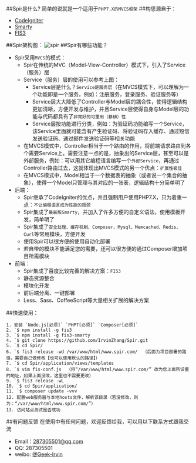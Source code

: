 ##Spir是什么?
简单的说就是一个适用于`PHP7.X的MVCS框架`
##构思源自于：
* [CodeIgniter](https://www.codeigniter.com/)
* [Smarty](http://www.smarty.net/)
* [FIS3](http://fis.baidu.com/)

##Spir架构图：
![spir](http://7xnomm.com1.z0.glb.clouddn.com/Spir.png)
##Spir有哪些功能？

* Spir采用`MVCS`的模式：
    *  Spir在传统的MVC（Model-View-Controller）模式下，引入了Service（服务）层
    *  Service（服务）层的使用可以参考上图：
        *   Service层是什么？`Service是服务层`（在MVCS模式下，可以理解为一个功能即是一个服务，例如：注册服务，登录服务、验证服务等）
        *   Service层大大降低了Controller与Model层的耦合性，使得逻辑结构更加清晰，方便开发与维护，并且Service层使得自身与Model层的功能与代码都具有了`非常好的可重用（移植）性`
        *   Service层按功能进行分类，例如：为验证码功能编写一个Service，该Service里面就可能含有产生验证码、将验证码存入缓存、通过短信发送验证码、通过邮件发送验证码等相关功能
    *   在MVCS模式中，Controller相当于一个路由的作用，将前端请求路由到各个需要Service上。需要注意一点的是，抽象出的Service层，甚至可以是外部服务，例如：可以用其它编程语言编写一个`外部Service`，再通过Controller路由过去，这就体现出MVCS模式的另一个优点：`扩展性极佳`
    *   在MVCS模式中，Model相当于一个数据表的抽象（或者说一个集合的抽象），使得一个Model只管理与其对应的一张表，逻辑结构十分简单明了
* 后端：
    * Spir继承了CodeIgniter的优点，并且强制用户使用PHP7.X，只为着重一点：`不让编程语言成为性能的瓶颈`
    * Spir集成了`最新版Smarty`，并加入了许多方便的自定义语法，使用模板开发，简单明了
    * Spir集成了`安全处理、缓存机制、Composer、Mysql、Memcached、Redis、Curl`等常用模块，方便开发
    * 使用Spir可以很方便的使用自动化部署
    * 若自带的模块不能满足您的需要，还可以很方便的通过Composer增加项目所需模块
* 前端：
    * Spir集成了百度比较完善的解决方案：`FIS3`
    * 静态资源整合
    * 模块化开发
    * 前后端分离、一键部署
    * Less、Sass、CoffeeScript等大量相关扩展的解决方案

##快速使用：
```
1. 安装 `Node.js[必须]` `PHP7[必须]` `Composer[必须]`
2. `$ npm install -g fis3
3. `$ npm install -g fis3-smarty
4. `$ git clone https://github.com/IrvinZhang/Spir.git
5. `$ cd Spir/
6. `$ fis3 release -wd /var/www/html/www.spir.com/  （后面为项目部署的路径，需要自己做修改【也可以使用默认的路径】）
7. `$ cd Spir/application/views/templates
8. `$ vim fis-conf.js  （将“/var/www/html/www.spir.com/” 改为您上面所设置的地址，如果上面没改，这里也不需要更改）
9. `$ fis3 release -wL
10. `$ cd Spir/application/
11. `$ composer update -vvv
12. 配置web服务器与本地hosts文件，解析该目录（若没修改，则为：“/var/www/html/www.spir.com/”）
13. 访问站点测试是否成功
```

##有问题反馈
在使用中有任何问题，欢迎反馈给我，可以用以下联系方式跟我交流

* Email：287305501@qq.com
* QQ: 287305501
* weibo: [@Geek-Irvin](http://www.weibo.com/cqzhangwen)

